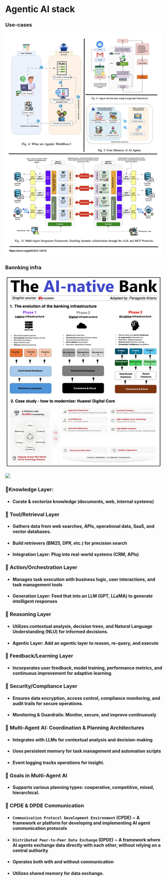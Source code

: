 # Agentic AI stack

### Use-cases
![](./media/ai-agent-usecases.jpeg)

### Bannking infra
![](./media/banking-infra.jpeg)

![](./media/agentic-ai-stack.gif)

### 🔷Knowledge Layer: 
- #### Curate & vectorize knowledge (documents, web, internal systems)

### 🔷 Tool/Retrieval Layer
- #### Gathers data from web searches, APIs, operational data, SaaS, and vector databases.
- #### Build retrievers (BM25, DPR, etc.) for precision search
- ####  Integration Layer: Plug into real-world systems (CRM, APIs)

### 🔷 Action/Orchestration Layer
- #### Manages task execution with business logic, user interactions, and task management tools
- #### Generation Layer: Feed that into an LLM (GPT, LLaMA) to generate intelligent responses

### 🔷 Reasoning Layer
- #### Utilizes contextual analysis, decision trees, and Natural Language Understanding (NLU) for informed decisions.
- #### Agentic Layer: Add an agentic layer to reason, re-query, and execute

### 🔷 Feedback/Learning Layer
- #### Incorporates user feedback, model training, performance metrics, and continuous improvement for adaptive learning.

### 🔷 Security/Compliance Layer
- #### Ensures data encryption, access control, compliance monitoring, and audit trails for secure operations.
- #### Monitoring & Guardrails: Monitor, secure, and improve continuously

### 🔷 Multi-Agent AI: Coordination & Planning Architectures
- #### Integrates with LLMs for contextual analysis and decision-making
- #### Uses persistent memory for task management and automation scripts
- #### Event logging tracks operations for insight.

### 🔷 Goals in Multi-Agent AI
- #### Supports various planning types: cooperative, competitive, mixed, hierarchical.

### 🔷 CPDE & DPDE Communication
- #### `Communication Protocol Development Environment` (CPDE) ~ A framework or platform for developing and implementing AI agent communication protocols
- #### `Distributed Peer-to-Peer Data Exchange` (DPDE) ~ A framework where AI agents exchange data directly with each other, without relying on a central authority
- #### Operates both with and without communication
- #### Utilizes shared memory for data exchange.